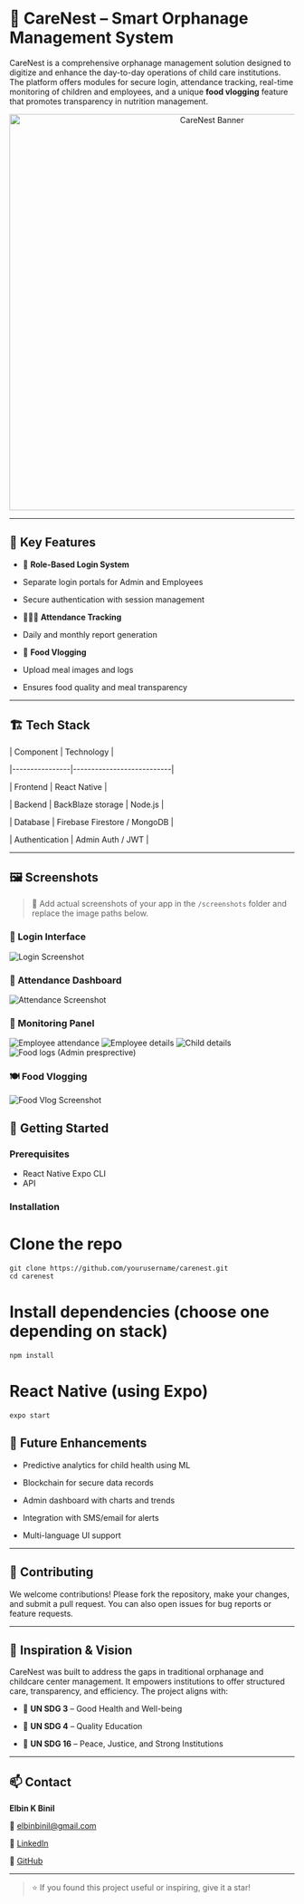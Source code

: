 # 🌟 CareNest – Smart Orphanage Management System

CareNest is a comprehensive orphanage management solution designed to digitize and enhance the day-to-day operations of child care institutions. The platform offers modules for secure login, attendance tracking, real-time monitoring of children and employees, and a unique **food vlogging** feature that promotes transparency in nutrition management.

<p  align="center">

<img  src="https://images.unsplash.com/photo-1542810634-71277d95dcbb?q=80&w=2070&auto=format&fit=crop&ixlib=rb-4.0.3&ixid=M3wxMjA3fDB8MHxwaG90by1wYWdlfHx8fGVufDB8fHx8fA%3D%3D"  alt="CareNest Banner"  width="700" />

</p>

---

## 📱 Key Features

- 🔐 **Role-Based Login System**

- Separate login portals for Admin and Employees

- Secure authentication with session management

- 🧒👩‍🏫 **Attendance Tracking**

- Daily and monthly report generation

- 🍱 **Food Vlogging**

- Upload meal images and logs

- Ensures food quality and meal transparency

---

## 🏗️ Tech Stack

| Component | Technology |

|----------------|---------------------------|

| Frontend | React Native |

| Backend | BackBlaze storage | Node.js |

| Database | Firebase Firestore / MongoDB |

| Authentication | Admin Auth / JWT |

---

## 🖼️ Screenshots

> 📸 Add actual screenshots of your app in the `/screenshots` folder and replace the image paths below.

### 🔐 Login Interface

![Login Screenshot](screenshots/login.jpg)

### 📅 Attendance Dashboard

![Attendance Screenshot](screenshots/attendance.jpg)

### 🎥 Monitoring Panel

![Employee attendance](screenshots/monitor.jpg)
![Employee details](screenshots/monitor2.jpg)
![Child details](screenshots/monitor3.jpg)
![Food logs  (Admin presprective)](screenshots/monitor4.jpg)

### 🍽️ Food Vlogging

![Food Vlog Screenshot](screenshots/foodlog.jpg)

## 🚀 Getting Started

### Prerequisites

- React Native Expo CLI
- API

### Installation

# Clone the repo

```
git clone https://github.com/yourusername/carenest.git
cd carenest
```

# Install dependencies (choose one depending on stack)

`npm install`

# React Native (using Expo)

`expo start`

## 📌 Future Enhancements

- Predictive analytics for child health using ML

- Blockchain for secure data records

- Admin dashboard with charts and trends

- Integration with SMS/email for alerts

- Multi-language UI support

---

## 🤝 Contributing

We welcome contributions! Please fork the repository, make your changes, and submit a pull request. You can also open issues for bug reports or feature requests.

---

## 🧠 Inspiration & Vision

CareNest was built to address the gaps in traditional orphanage and childcare center management. It empowers institutions to offer structured care, transparency, and efficiency. The project aligns with:

- 📌 **UN SDG 3** – Good Health and Well-being

- 📌 **UN SDG 4** – Quality Education

- 📌 **UN SDG 16** – Peace, Justice, and Strong Institutions

---

## 📫 Contact

**Elbin K Binil**

📧 [elbinbinil@gmail.com](mailto:elbinbinil@gmail.com)

🔗 [LinkedIn](https://linkedin.com/in/elbinbinil)

📌 [GitHub](https://github.com/elbinbinil)

---

> ⭐ If you found this project useful or inspiring, give it a star!
